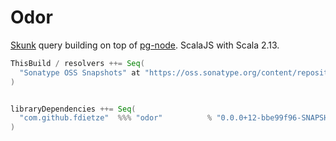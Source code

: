 # Odor
[Skunk](https://tpolecat.github.io/skunk) query building on top of [pg-node](https://node-postgres.com). ScalaJS with Scala 2.13.


```scala
ThisBuild / resolvers ++= Seq(
  "Sonatype OSS Snapshots" at "https://oss.sonatype.org/content/repositories/snapshots",
)


libraryDependencies ++= Seq(
  "com.github.fdietze"  %%% "odor"          % "0.0.0+12-bbe99f96-SNAPSHOT",
)
```
